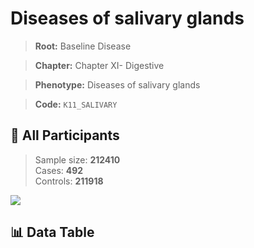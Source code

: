 # Diseases of salivary glands

> **Root:** Baseline Disease  

> **Chapter:** Chapter XI- Digestive  

> **Phenotype:** Diseases of salivary glands  

> **Code:** `K11_SALIVARY`

## 🧪 All Participants  
> Sample size: **212410**  
> Cases: **492**  
> Controls: **211918**
<img src="/Sensitive/Figures/ALL/Incidence/K11_SALIVARY.png"/>

## 📊 Data Table
<CsvTableMRF src="/Sensitive/Data/ALL/Incidence/COX_K11_SALIVARY.csv"/>


